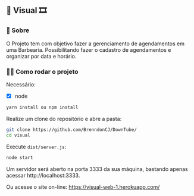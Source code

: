 ## 🎥 Visual 🎞️

### 🚀 Sobre

O Projeto tem com objetivo fazer a gerenciamento de agendamentos em
uma Barbearia. Possibilitando fazer o cadastro de agendamentos e
organizar por data e horário.

### 🏃‍♂️ Como rodar o projeto

Necessário:

- [x] node

```bash
yarn install ou npm install
```

Realize um clone do repositório e abre a pasta:

```bash
git clone https://github.com/BrenndonCJ/DownTube/
cd visual
```

Execute `dist/server.js`:

```bash
node start
```

Um servidor será aberto na porta 3333 da sua máquina, bastando apenas acessar http://localhost:3333.

Ou acesse o site on-line: https://visual-web-1.herokuapp.com/
